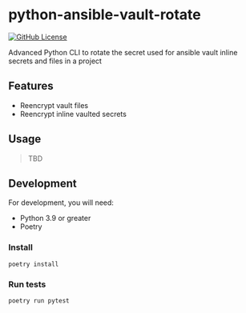 python-ansible-vault-rotate
===
[![GitHub License](https://img.shields.io/badge/license-MIT-lightgrey.svg)](https://github.com/trustedshops-public/spring-boot-starter-keycloak-path-based-resolver/blob/main/LICENSE)

Advanced Python CLI to rotate the secret used for ansible vault inline secrets and files in a project

## Features

- Reencrypt vault files
- Reencrypt inline vaulted secrets

## Usage

> TBD

## Development

For development, you will need:

- Python 3.9 or greater
- Poetry

### Install

```
poetry install
```

### Run tests

```
poetry run pytest
```
